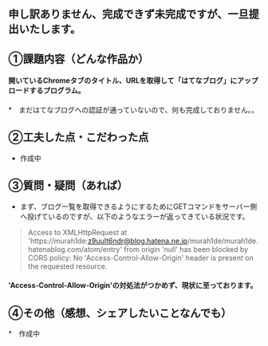 ## 申し訳ありません、完成できず未完成ですが、一旦提出いたします。
## ①課題内容（どんな作品か）

#### 開いているChromeタブのタイトル、URLを取得して「はてなブログ」にアップロードするプログラム。
*　まだはてなブログへの認証が通っていないので、何も完成しておりません。。



## ②工夫した点・こだわった点

* 作成中

## ③質問・疑問（あれば）

* まず、ブログ一覧を取得できるようにするためにGETコマンドをサーバー側へ投げているのですが、以下のようなエラーが返ってきている状況です。

> Access to XMLHttpRequest at 'https://murah1de:z9uult6ndr@blog.hatena.ne.jp/murah1de/murah1de.hatenablog.com/atom/entry' from origin 'null' has been blocked by CORS policy: No 'Access-Control-Allow-Origin' header is present on the requested resource.
#### 'Access-Control-Allow-Origin'の対処法がつかめず、現状に至っております。

## ④その他（感想、シェアしたいことなんでも）

*　作成中

